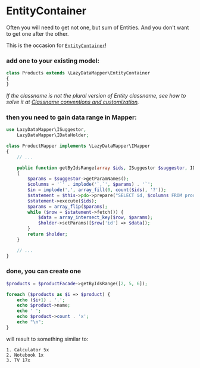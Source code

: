 EntityContainer
===

Often you will need to get not one, but sum of Entities. And you don't want to get one after the other.

This is the occasion for [`EntityContainer`](../LazyDataMapper/EntityContainer.php)!

### add one to your existing model:

```php
class Products extends \LazyDataMapper\EntityContainer
{
}
```

*If the classname is not the plural version of Entity classname, see how to solve it at
[Classname conventions and customization](2.Classname-conventions-and-customization.md).*

### then you need to gain data range in Mapper:

```php
use LazyDataMapper\ISuggestor,
	LazyDataMapper\IDataHolder;

class ProductMapper implements \LazyDataMapper\IMapper
{
	// ...

	public function getByIdsRange(array $ids, ISuggestor $suggestor, IDataHolder $holder = NULL)
	{
		$params = $suggestor->getParamNames();
		$columns = '`' . implode('`,`', $params) . '`';
		$in = implode(',', array_fill(0, count($ids), '?'));
		$statement = $this->pdo->prepare("SELECT id, $columns FROM product WHERE id IN ($in)");
		$statement->execute($ids);
		$params = array_flip($params);
		while ($row = $statement->fetch()) {
			$data = array_intersect_key($row, $params);
			$holder->setParams([$row['id'] => $data]);
		}
		return $holder;
	}

	// ...
}
```

### done, you can create one

```php
$products = $productFacade->getByIdsRange([2, 5, 6]);

foreach ($products as $i => $product) {
	echo ($i+1) . '.';
	echo $product->name;
	echo ' ';
	echo $product->count . 'x';
	echo "\n";
}
```

will result to something similar to:

```
1. Calculator 5x
2. Notebook 1x
3. TV 17x
```
